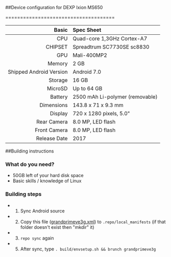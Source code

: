 ##Device configuration for DEXP Ixion MS650

=====================================

Basic   | Spec Sheet
-------:|:-------------------------
CPU     | Quad-core 1,3GHz Cortex-A7
CHIPSET | Spreadtrum SC7730SE sc8830
GPU     | Mali-400MP2
Memory  | 2 GB
Shipped Android Version | Android 7.0
Storage | 16 GB
MicroSD | Up to 64 GB
Battery | 2500 mAh Li-polymer (removable)
Dimensions | 143.8 x 71 x 9.3 mm
Display | 720 x 1280 pixels, 5.0"
Rear Camera  | 8.0 MP, LED flash
Front Camera | 8.0 MP, LED flash
Release Date | 2017

##Building instructions

### What do you need?
* 50GB left of your hard disk space
* Basic skills / knowledge of Linux

### Building steps
* 1. Sync Android source
* 2. Copy this file ([grandprimeve3g.xml](https://github.com/koquantam/android_local_manifests/blob/cm-14.1-grandprimeve3g/grandprimeve3g.xml)) to `.repo/local_manifests` (if that folder doesn't exist then "mkdir" it)
* 3. `repo sync` again
* 5. After sync, type `. build/envsetup.sh && brunch grandprimeve3g`
